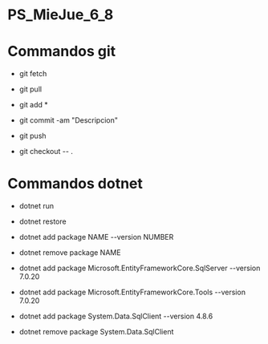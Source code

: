# PS_MieJue_6_8
# Commandos git 
- git fetch
- git pull

- git add *
- git commit -am "Descripcion"
- git push

- git checkout -- .

# Commandos dotnet 
- dotnet run
- dotnet restore
- dotnet add package NAME --version NUMBER
- dotnet remove package NAME

- dotnet add package Microsoft.EntityFrameworkCore.SqlServer --version 7.0.20
- dotnet add package Microsoft.EntityFrameworkCore.Tools --version 7.0.20
- dotnet add package System.Data.SqlClient --version 4.8.6
- dotnet remove package System.Data.SqlClient